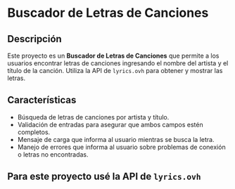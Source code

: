 # Buscador de Letras de Canciones

## Descripción

Este proyecto es un **Buscador de Letras de Canciones** que permite a los usuarios encontrar letras de canciones ingresando el nombre del artista y el título de la canción. Utiliza la API de `lyrics.ovh` para obtener y mostrar las letras.

## Características

- Búsqueda de letras de canciones por artista y título.
- Validación de entradas para asegurar que ambos campos estén completos.
- Mensaje de carga que informa al usuario mientras se busca la letra.
- Manejo de errores que informa al usuario sobre problemas de conexión o letras no encontradas.

## Para este proyecto usé la API de `lyrics.ovh`
